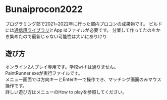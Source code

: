 # Bunaiprocon2022
プログラミング部で2021~2022年に行った部内プロコンの成果物です。
ビルドには[通信用ライブラリ](https://www.photonengine.com/ja-jp/sdks#realtime-windows)とApp idファイルが必要です。
分業して作ってたのをかき集めたので最新じゃない可能性は大いにありけり

## 遊び方
オンライン2人プレイ専用です。学校wi-fiは通りません。  
PaintRunner.exeが実行ファイルです。  
メニュー画面では方向キーとEnterキーで操作でき、マッチング画面のみマウス操作です。  
詳しい遊び方はメニューのHow to playを参照してください。

